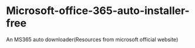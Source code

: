 # Microsoft-office-365-auto-installer-free
An MS365 auto downloader(Resources from microsoft official website)
